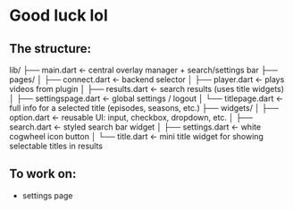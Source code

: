 # Good luck lol

## The structure:

  lib/
  ├── main.dart                        ← central overlay manager + search/settings bar
  ├── pages/
  │   ├── connect.dart                 ← backend selector
  │   ├── player.dart                  ← plays videos from plugin
  │   ├── results.dart                 ← search results (uses title widgets)
  │   ├── settingspage.dart           ← global settings / logout
  │   └── titlepage.dart              ← full info for a selected title (episodes, seasons, etc.)
  ├── widgets/
  │   ├── option.dart                 ← reusable UI: input, checkbox, dropdown, etc.
  │   ├── search.dart                 ← styled search bar widget
  │   ├── settings.dart               ← white cogwheel icon button
  │   └── title.dart                  ← mini title widget for showing selectable titles in results

## To work on:

* settings page
